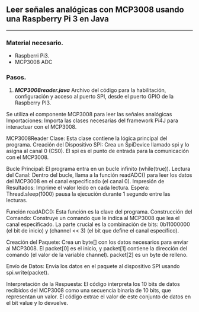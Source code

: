 ## Leer señales analógicas con MCP3008 usando una Raspberry Pi 3 en Java
---

### Material necesario.
- Raspberri Pi3.
- MCP3008 ADC

### Pasos.

1. ***MCP3008reader.java***
Archivo del código para la habilitación, configuración y acceso al puerto SPI, desde el puerto GPIO de la Raspberry PI3.

Se utiliza el componente MCP3008 para leer las señales analógicas
Importaciones: Importa las clases necesarias del framework Pi4J para interactuar con el MCP3008.

MCP3008Reader Clase: Esta clase contiene la lógica principal del programa.
Creación del Dispositivo SPI: Crea un SpiDevice llamado spi y lo asigna al canal 0 (CS0). El spi es el punto de entrada para la comunicación con el MCP3008.

Bucle Principal: El programa entra en un bucle infinito (while(true)).
Lectura del Canal: Dentro del bucle, llama a la función readADC() para leer los datos del MCP3008 en el canal especificado (el canal 0).
Impresión de Resultados: Imprime el valor leído en cada lectura.
Espera: Thread.sleep(1000) pausa la ejecución durante 1 segundo entre las lecturas.

Función readADC(): Esta función es la clave del programa.
Construcción del Comando: Construye un comando que le indica al MCP3008 que lea el canal especificado. La parte crucial es la combinación de bits: 0b11000000 (el bit de inicio) y (channel << 3) (el bit que define el canal específico).

Creación del Paquete: Crea un byte[] con los datos necesarios para enviar al MCP3008. El packet[0] es el inicio, y packet[1] contiene la dirección del comando (el valor de la variable channel). packet[2] es un byte de relleno.

Envío de Datos: Envía los datos en el paquete al dispositivo SPI usando spi.write(packet).

Interpretación de la Respuesta: El código interpreta los 10 bits de datos recibidos del MCP3008 como una secuencia binaria de 10 bits, que representan un valor. El código extrae el valor de este conjunto de datos en el bit value y lo devuelve.

